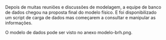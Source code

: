 Depois de muitas reuniões e discussões de modelagem, a equipe de banco de dados chegou na proposta final do modelo físico. E foi disponibilizado um script de carga de dados mas começarem a consultar e manipular as informações.

O modelo de dados pode ser visto no anexo modelo-brh.png.
